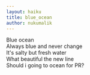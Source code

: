 ```yaml
---
layout: haiku
title: blue_ocean
author: nukumalik
---
```


Blue ocean<br>
Always blue and never change<br>
It's salty but fresh water<br>
What beautiful the new line<br>
Should i going to ocean for PR?<br>
